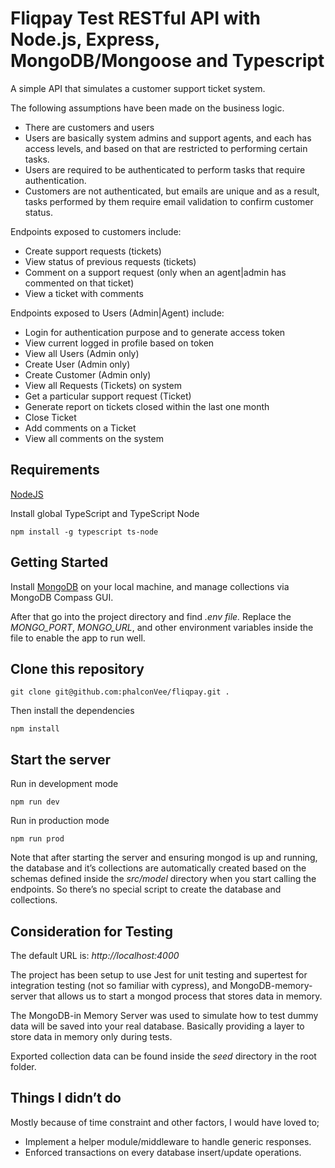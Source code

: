 # Fliqpay Test RESTful API with Node.js, Express, MongoDB/Mongoose and Typescript

A simple API that simulates a customer support ticket system.

The following assumptions have been made on the business logic.

- There are customers and users
- Users are basically system admins and support agents, and each has access levels, and based on that are restricted to performing certain tasks.
- Users are required to be authenticated to perform tasks that require authentication.
- Customers are not authenticated, but emails are unique and as a result, tasks performed by them require email validation to confirm customer status.

Endpoints exposed to customers include:

- Create support requests (tickets)
- View status of previous requests (tickets)
- Comment on a support request (only when an agent|admin has commented on that ticket)
- View a ticket with comments

Endpoints exposed to Users (Admin|Agent) include:

- Login for authentication purpose and to generate access token
- View current logged in profile based on token
- View all Users (Admin only)
- Create User (Admin only)
- Create Customer (Admin only)
- View all Requests (Tickets) on system
- Get a particular support request (Ticket)
- Generate report on tickets closed within the last one month
- Close Ticket
- Add comments on a Ticket
- View all comments on the system

## Requirements

[NodeJS](https://nodejs.org/en/)

Install global TypeScript and TypeScript Node

```
npm install -g typescript ts-node
```

## Getting Started

Install [MongoDB](https://docs.mongodb.com/manual/administration/install-community/) on your local machine, and manage collections via MongoDB Compass GUI.

After that go into the project directory and find _.env file._ Replace the _MONGO_PORT_, _MONGO_URL_, and other environment variables inside the file to enable the app to run well.

## Clone this repository

```
git clone git@github.com:phalconVee/fliqpay.git .
```

Then install the dependencies

```
npm install
```

## Start the server

Run in development mode

```
npm run dev
```

Run in production mode

```
npm run prod
```

Note that after starting the server and ensuring mongod is up and running, the database and it’s collections are automatically created based on the schemas defined inside the _src/model_ directory when you start calling the endpoints. So there’s no special script to create the database and collections.

## Consideration for Testing

The default URL is: _http://localhost:4000_

The project has been setup to use Jest for unit testing and supertest for integration testing (not so familiar with cypress), and MongoDB-memory-server that allows us to start a mongod process that stores data in memory.

The MongoDB-in Memory Server was used to simulate how to test dummy data will be saved into your real database. Basically providing a layer to store data in memory only during tests.

Exported collection data can be found inside the _seed_ directory in the root folder.

## Things I didn’t do

Mostly because of time constraint and other factors, I would have loved to;

- Implement a helper module/middleware to handle generic responses.
- Enforced transactions on every database insert/update operations.
